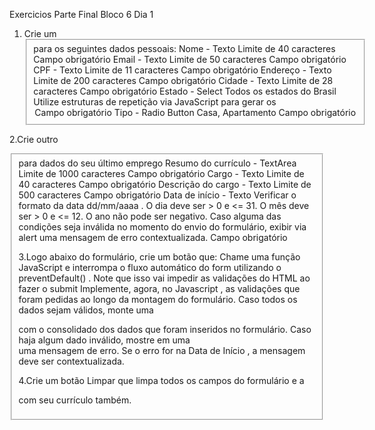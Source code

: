 Exercicios Parte Final Bloco 6 Dia 1

1. Crie um <fieldset> para os seguintes dados pessoais:
Nome - Texto
Limite de 40 caracteres
Campo obrigatório
Email - Texto
Limite de 50 caracteres
Campo obrigatório
CPF - Texto
Limite de 11 caracteres
Campo obrigatório
Endereço - Texto
Limite de 200 caracteres
Campo obrigatório
Cidade - Texto
Limite de 28 caracteres
Campo obrigatório
Estado - Select
Todos os estados do Brasil
Utilize estruturas de repetição via JavaScript para gerar os <option>
Campo obrigatório
Tipo - Radio Button
Casa, Apartamento
Campo obrigatório

2.Crie outro <fieldset> para dados do seu último emprego
Resumo do currículo - TextArea
Limite de 1000 caracteres
Campo obrigatório
Cargo - Texto
Limite de 40 caracteres
Campo obrigatório
Descrição do cargo - Texto
Limite de 500 caracteres
Campo obrigatório
Data de início - Texto
Verificar o formato da data dd/mm/aaaa .
O dia deve ser > 0 e <= 31.
O mês deve ser > 0 e <= 12.
O ano não pode ser negativo.
Caso alguma das condições seja inválida no momento do envio do formulário, exibir via alert uma mensagem de erro contextualizada.
Campo obrigatório

3.Logo abaixo do formulário, crie um botão que:
Chame uma função JavaScript e interrompa o fluxo automático do form utilizando o preventDefault() . Note que isso vai impedir as validações do HTML ao fazer o submit
Implemente, agora, no Javascript , as validações que foram pedidas ao longo da montagem do formulário.
Caso todos os dados sejam válidos, monte uma <div> com o consolidado dos dados que foram inseridos no formulário.
Caso haja algum dado inválido, mostre em uma <div> uma mensagem de erro. Se o erro for na Data de Início , a mensagem deve ser contextualizada.

4.Crie um botão Limpar que limpa todos os campos do formulário e a <div> com seu currículo também.
